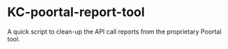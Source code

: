 # KC-poortal-report-tool
A quick script to clean-up the API call reports from the proprietary Poortal tool.
